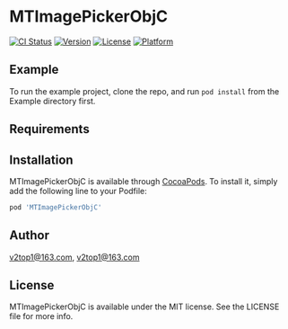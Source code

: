 # MTImagePickerObjC

[![CI Status](https://img.shields.io/travis/v2top1@163.com/MTImagePickerObjC.svg?style=flat)](https://travis-ci.org/v2top1@163.com/MTImagePickerObjC)
[![Version](https://img.shields.io/cocoapods/v/MTImagePickerObjC.svg?style=flat)](https://cocoapods.org/pods/MTImagePickerObjC)
[![License](https://img.shields.io/cocoapods/l/MTImagePickerObjC.svg?style=flat)](https://cocoapods.org/pods/MTImagePickerObjC)
[![Platform](https://img.shields.io/cocoapods/p/MTImagePickerObjC.svg?style=flat)](https://cocoapods.org/pods/MTImagePickerObjC)

## Example

To run the example project, clone the repo, and run `pod install` from the Example directory first.

## Requirements

## Installation

MTImagePickerObjC is available through [CocoaPods](https://cocoapods.org). To install
it, simply add the following line to your Podfile:

```ruby
pod 'MTImagePickerObjC'
```

## Author

v2top1@163.com, v2top1@163.com

## License

MTImagePickerObjC is available under the MIT license. See the LICENSE file for more info.
